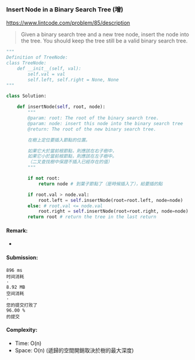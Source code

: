 ### Insert Node in a Binary Search Tree (增)
https://www.lintcode.com/problem/85/description
>Given a binary search tree and a new tree node, insert the node into the tree. You should keep the tree still be a valid binary search tree.
```python
"""
Definition of TreeNode:
class TreeNode:
    def __init__(self, val):
        self.val = val
        self.left, self.right = None, None
"""

class Solution:

    def insertNode(self, root, node):
        """
        @param: root: The root of the binary search tree.
        @param: node: insert this node into the binary search tree
        @return: The root of the new binary search tree.

        在樹上定位要插入節點的位置。

        如果它大於當前根節點，則應該在右子樹中，
        如果它小於當前根節點，則應該在左子樹中。
        （二叉查找樹中保證不插入已經存在的值）
        """

        if not root:
            return node # 到葉子節點了（是時候插入了），給要插的點

        if root.val > node.val:
            root.left = self.insertNode(root=root.left, node=node)
        else: # root.val <= node.val
            root.right = self.insertNode(root=root.right, node=node)
        return root # return the tree in the last return

```
#### Remark:
- 
#### Submission:
```
896 ms
时间消耗
·
8.92 MB
空间消耗
·
您的提交打败了
96.00 %
的提交
```
#### Complexity:
- Time: O(n)
- Space: O(n) (遞歸的空間開銷取決於樹的最大深度)
